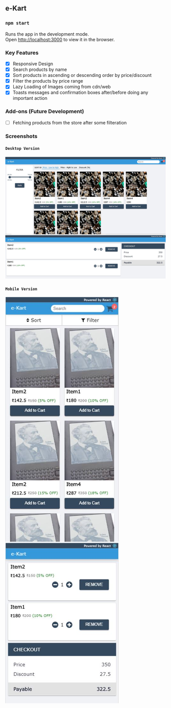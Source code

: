 ## e-Kart

### `npm start`

Runs the app in the development mode.<br />
Open [http://localhost:3000](http://localhost:3000) to view it in the browser.

### Key Features
- [x] Responsive Design
- [x] Search products by name
- [x] Sort products in ascending or descending order by price/discount
- [x] Filter the products by price range
- [x] Lazy Loading of Images coming from cdn/web
- [x] Toasts messages and confirmation boxes after/before doing any important action

### Add-ons (Future Development)
- [ ] Fetching products from the store after some filteration

### Screenshots
#### `Desktop Version`
![web view](https://github.com/jaspreetsingh2701/e-kart/blob/master/web-home.jpg?raw=true)
![web view](https://github.com/jaspreetsingh2701/e-kart/blob/master/web-checkout.jpg?raw=true)

#### `Mobile Version`
![mobile view](https://github.com/jaspreetsingh2701/e-kart/blob/master/mob-home.jpg?raw=true)
![mobile view](https://github.com/jaspreetsingh2701/e-kart/blob/master/mob-checkout.jpg?raw=true)
